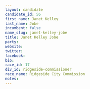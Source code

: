 ```yaml
---
layout: candidate
candidate_id: 56
first_name: Janet Kelley
last_name: Jobe
incumbent: false
name_slug: janet-kelley-jobe
title: Janet Kelley Jobe
party: 
website: 
twitter: 
facebook: 
bio: 
race_id: 17
div_id: ridgeside-commissioner
race_name: Ridgeside City Commission
notes: 
---
```

